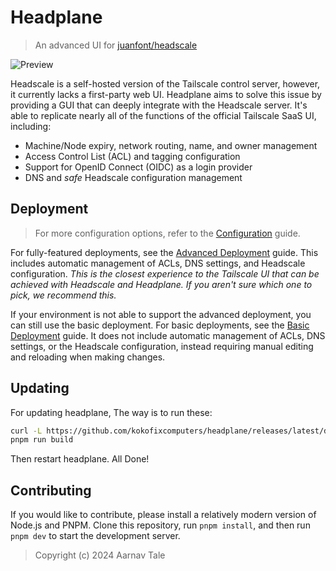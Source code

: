 # Headplane
> An advanced UI for [juanfont/headscale](https://github.com/juanfont/headscale)

<picture>
    <source
        media="(prefers-color-scheme: dark)"
        srcset="./assets/preview-dark.png"
    >
    <source
        media="(prefers-color-scheme: light)"
        srcset="./assets/preview-light.png"
    >
    <img
        alt="Preview"
        src="./assets/preview-dark.png"
    >
</picture>

Headscale is a self-hosted version of the Tailscale control server, however, it currently lacks a first-party web UI.
Headplane aims to solve this issue by providing a GUI that can deeply integrate with the Headscale server.
It's able to replicate nearly all of the functions of the official Tailscale SaaS UI, including:

- Machine/Node expiry, network routing, name, and owner management
- Access Control List (ACL) and tagging configuration
- Support for OpenID Connect (OIDC) as a login provider
- DNS and *safe* Headscale configuration management

## Deployment
> For more configuration options, refer to the [Configuration](/docs/Configuration.md) guide.

For fully-featured deployments, see the [Advanced Deployment](/docs/Advanced-Integration.md) guide.
This includes automatic management of ACLs, DNS settings, and Headscale configuration.
*This is the closest experience to the Tailscale UI that can be achieved with Headscale and Headplane.*
*If you aren't sure which one to pick, we recommend this.*

If your environment is not able to support the advanced deployment, you can still use the basic deployment.
For basic deployments, see the [Basic Deployment](/docs/Basic-Integration.md) guide.
It does not include automatic management of ACLs, DNS settings, or the Headscale configuration,
instead requiring manual editing and reloading when making changes.

## Updating
For updating headplane, The way is to run these:
```bash
curl -L https://github.com/kokofixcomputers/headplane/releases/latest/download/release.zip -o release.zip && unzip -o release.zip
pnpm run build
```
Then restart headplane. All Done!

## Contributing
If you would like to contribute, please install a relatively modern version of Node.js and PNPM.
Clone this repository, run `pnpm install`, and then run `pnpm dev` to start the development server.

> Copyright (c) 2024 Aarnav Tale
